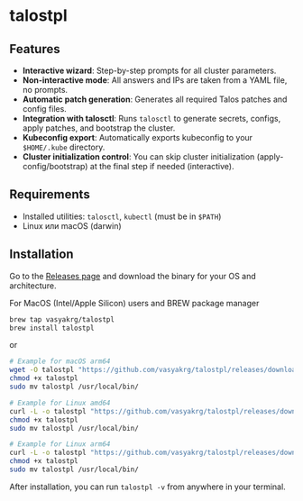 # talostpl

## Features

- **Interactive wizard**: Step-by-step prompts for all cluster parameters.
- **Non-interactive mode**: All answers and IPs are taken from a YAML file, no prompts.
- **Automatic patch generation**: Generates all required Talos patches and config files.
- **Integration with talosctl**: Runs `talosctl` to generate secrets, configs, apply patches, and bootstrap the cluster.
- **Kubeconfig export**: Automatically exports kubeconfig to your `$HOME/.kube` directory.
- **Cluster initialization control**: You can skip cluster initialization (apply-config/bootstrap) at the final step if needed (interactive).

## Requirements

- Installed utilities: `talosctl`, `kubectl` (must be in `$PATH`)
- Linux или macOS (darwin)

## Installation

Go to the [Releases page](https://github.com/vasyakrg/talostpl/releases) and download the binary for your OS and architecture.

For MacOS (Intel/Apple Silicon) users and BREW package manager

```bash
brew tap vasyakrg/talostpl
brew install talostpl
```

or

```sh
# Example for macOS arm64
wget -O talostpl "https://github.com/vasyakrg/talostpl/releases/download/$(curl -s https://api.github.com/repos/vasyakrg/talostpl/releases/latest | grep '"tag_name":' | head -1 | cut -d '"' -f4)/talostpl-darwin-arm64"
chmod +x talostpl
sudo mv talostpl /usr/local/bin/
```

```sh
# Example for Linux amd64
curl -L -o talostpl "https://github.com/vasyakrg/talostpl/releases/download/$(curl -s https://api.github.com/repos/vasyakrg/talostpl/releases/latest | grep '"tag_name":' | head -1 | cut -d '"' -f4)/talostpl-linux-amd64"
chmod +x talostpl
sudo mv talostpl /usr/local/bin/
```

```sh
# Example for Linux arm64
curl -L -o talostpl "https://github.com/vasyakrg/talostpl/releases/download/$(curl -s https://api.github.com/repos/vasyakrg/talostpl/releases/latest | grep '"tag_name":' | head -1 | cut -d '"' -f4)/talostpl-linux-arm64"
chmod +x talostpl
sudo mv talostpl /usr/local/bin/
```

After installation, you can run `talostpl -v` from anywhere in your terminal.
